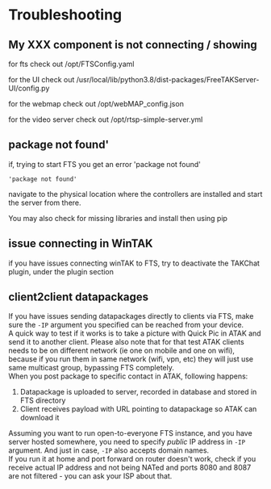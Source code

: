 # Troubleshooting

## My XXX component is not connecting / showing
for fts check out 
/opt/FTSConfig.yaml

for the UI check out
/usr/local/lib/python3.8/dist-packages/FreeTAKServer-UI/config.py

for the webmap check out
/opt/webMAP_config.json

for the video server check out
/opt/rtsp-simple-server.yml

## package not found'
if, trying to start FTS you get an error 'package not found'
```
'package not found'
```
navigate to the physical location where the controllers are installed and start the server from there.

You may also check for missing libraries and install then using pip

## issue connecting in WinTAK
if you have issues connecting winTAK to FTS, try to deactivate the TAKChat plugin, under the plugin section

## client2client datapackages
If you have issues sending datapackages directly to clients via FTS, make sure the `-IP` argument you specified can be reached from your device.  
A quick way to test if it works is to take a picture with Quick Pic in ATAK and send it to another client. Please also note that for that test ATAK clients needs to be on different network (ie one on mobile and one on wifi), because if you run them in same network (wifi, vpn, etc) they will just use same multicast group, bypassing FTS completely.  
When you post package to specific contact in ATAK, following happens:  

  1) Datapackage is uploaded to server, recorded in database and stored in FTS directory  
  2) Client receives payload with URL pointing to datapackage so ATAK can download it   

Assuming you want to run open-to-everyone FTS instance, and you have server hosted somewhere, you need to specify _public_ IP address in `-IP` argument. And just in case, `-IP` also accepts domain names.   
If you run it at home and port forward on router doesn't work, check if you receive actual IP address and not being NATed and ports 8080 and 8087 are not filtered - you can ask your ISP about that.
